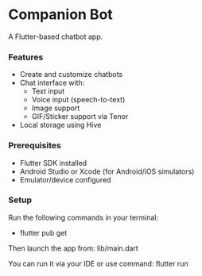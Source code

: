 # Companion Bot

A Flutter-based chatbot app.

### Features
- Create and customize chatbots
- Chat interface with:
  - Text input
  - Voice input (speech-to-text)
  - Image support
  - GIF/Sticker support via Tenor
- Local storage using Hive

### Prerequisites
- Flutter SDK installed
- Android Studio or Xcode (for Android/iOS simulators)
- Emulator/device configured

### Setup
Run the following commands in your terminal:
- flutter pub get
  
Then launch the app from: lib/main.dart

You can run it via your IDE or use command: flutter run

